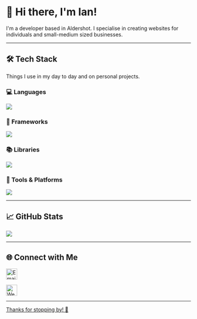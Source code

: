# 👋 Hi there, I'm Ian!

I'm a developer based in Aldershot. I specialise in creating websites for individuals and small-medium sized businesses. 

---

## 🛠️ Tech Stack

Things I use in my day to day and on personal projects.

### 💻 Languages

<p align="left">
  <img src="https://skillicons.dev/icons?i=cs,html,css,js,powershell,go,ts,py&perline=10" />
</p>

### 🧩 Frameworks

<p align="left">
  <img src="https://skillicons.dev/icons?i=dotnet,nextjs,react,angular&perline=10" />
</p>

### 📚 Libraries

<p align="left">
  <img src="https://skillicons.dev/icons?i=bootstrap,jquery,tailwind,prisma&perline=10" />
</p>

### 🧰 Tools & Platforms

<p align="left">
  <img src="https://skillicons.dev/icons?i=rider,git,vscode,visualstudio,docker,kubernetes,terraform,github,ubuntu,linux,windows,nodejs,mongodb,postgres,mysql,redis,azure,aws,nginx,graphql,bun,yarn,npm,kafka&perline=12" />
</p>

---

## 📈 GitHub Stats

<p align="left">
  <img src="https://github-readme-stats.vercel.app/api?username=imoore&show_icons=true&theme=holi&hide=contribs" />
</p>

---

## 🌐 Connect with Me

<p align="left">
  <a href="mailto:hello@4ud.co.uk" title="Email"><img alt="Email" src="https://img.shields.io/badge/Gmail-EA4335?style=for-the-badge&logo=gmail&logoColor=white" height="30" align="center"/></a>
</p>

<p align="left">
  <a href="https://4ud.uk" title="Website"><img alt="Website" src="https://img.shields.io/badge/Website-073551?style=for-the-badge&logo=curl&logoColor=white" height="30" align="center">
</p>

---

Thanks for stopping by! 🚀
